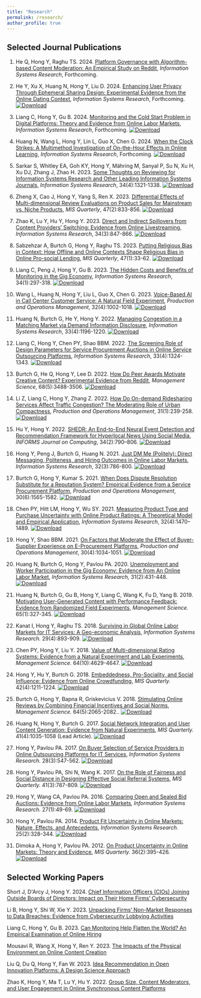 ```yaml
---
title: "Research"
permalink: /research/
author_profile: true
---
```


<!-- ## Research Areas

### Digital Platform Design & Strategy
- Matching Markets, FinTech, Human-AI Interaction

### Digital Media & Content
- Live Streaming, Social Media, User-generated Content

### Societal Impact of Technology
- Future of Work, Sharing & Gig Economy, Monitoring

### Business Analytics
- Recommender Systems, Text Analytics, Business Value of Analytics

### Preferred Methods
- Econometrics, Experiments, Machine Learning, Deep Learning
 -->

## Selected Journal Publications

1. He Q, Hong Y, Raghu TS. 2024. [Platform Governance with Algorithm-based Content Moderation: An Empirical Study on Reddit](https://papers.ssrn.com/sol3/papers.cfm?abstract_id=3767680), *Information Systems Research*, Forthcoming.

1. He Y, Xu X, Huang N, Hong Y, Liu D. 2024. [Enhancing User Privacy Through Ephemeral Sharing Design: Experimental Evidence from the Online Dating Context](https://papers.ssrn.com/sol3/papers.cfm?abstract_id=3740782), *Information Systems Research*, Forthcoming. [![Download](https://img.shields.io/badge/Download-blue.svg)](/paper-pdf/ISR_EphemeralSharing_2024.pdf)

1. Liang C, Hong Y, Gu B. 2024. [Monitoring and the Cold Start Problem in Digital Platforms: Theory and Evidence from Online Labor Markets](https://papers.ssrn.com/sol3/papers.cfm?abstract_id=2844920), *Information Systems Research*, Forthcoming. [![Download](https://img.shields.io/badge/Download-blue.svg)](/paper-pdf/ISR_ColdStartMonitoring_2024.pdf)

1. Huang N, Wang L, Hong Y, Lin L, Guo X, Chen G. 2024. [When the Clock Strikes: A Multimethod Investigation of On-the-Hour Effects in Online Learning](https://pubsonline.informs.org/doi/abs/10.1287/isre.2023.1234), *Information Systems Research*, Forthcoming. [![Download](https://img.shields.io/badge/Download-blue.svg)](/paper-pdf/ISR_ClockStricks_2023.pdf)

1. Sarkar S, Whitley EA, Goh KY, Hong Y, Mähring M, Sanyal P, Su N, Xu H, Xu DJ, Zhang J, Zhao H. 2023. [Some Thoughts on Reviewing for Information Systems Research and Other Leading Information Systems Journals](https://pubsonline.informs.org/doi/10.1287/isre.2023.editorial.v34.n4), *Information Systems Research*, 34(4):1321-1338. [![Download](https://img.shields.io/badge/Download-blue.svg)](/paper-pdf/ISR_Editorial_Reviewing_2023.pdf)

1. Zheng X, Cao J, Hong Y, Yang S, Ren X. 2023. [Differential Effects of Multi-dimensional Review Evaluations on Product Sales for Mainstream vs. Niche Products](https://misq.umn.edu/differential-effects-of-multi-dimensional-review-evaluations-on-product-sales-for-mainstream-vs-niche-products.html), *MIS Quarterly*, 47(2):833-856. [![Download](https://img.shields.io/badge/Download-blue.svg)](/paper-pdf/MISQ_MultidimensionalSales_2023.pdf)

1. Zhao K, Lu Y, Hu Y, Hong Y. 2023. [Direct and Indirect Spillovers from Content Providers’ Switching: Evidence from Online Livestreaming](https://pubsonline.informs.org/doi/epdf/10.1287/isre.2022.1160), *Information Systems Research*, 34(3):847-866. [![Download](https://img.shields.io/badge/Download-blue.svg)](/paper-pdf/ISR_TwitchSpilover_2023.pdf)

1. Sabzehzar A, Burtch G, Hong Y, Raghu TS. 2023. [Putting Religious Bias in Context: How Offline and Online Contexts Shape Religious Bias in Online Pro-social Lending](https://misq.umn.edu/putting-religious-bias-in-context-how-offline-and-online-context-shape-religious-bias-in-online-pro-social-lending.html), *MIS Quarterly*, 47(1):33-62. [![Download](https://img.shields.io/badge/Download-blue.svg)](/paper-pdf/MISQ_ReligionBias_2023.pdf)

1. Liang C, Peng J, Hong Y, Gu B. 2023. [The Hidden Costs and Benefits of Monitoring in the Gig Economy](https://pubsonline.informs.org/doi/abs/10.1287/isre.2022.1130), *Information Systems Research*, 34(1):297-318. [![Download](https://img.shields.io/badge/Download-blue.svg)](/paper-pdf/ISR_MonitoringDesign_2022.pdf)

1. Wang L, Huang N, Hong Y, Liu L, Guo X, Chen G. 2023. [Voice-Based AI in Call Center Customer Service: A Natural Field Experiment](https://onlinelibrary.wiley.com/doi/10.1111/poms.13953), *Production and Operations Management*, 32(4):1002-1018. [![Download](https://img.shields.io/badge/Download-blue.svg)](/paper-pdf/POM_VoiceAI_2023.pdf)

1. Huang N, Burtch G, He Y, Hong Y. 2022. [Managing Congestion in a Matching Market via Demand Information Disclosure](https://pubsonline.informs.org/doi/epdf/10.1287/isre.2022.1148), *Information Systems Research*, 33(4):1196-1220. [![Download](https://img.shields.io/badge/Download-blue.svg)](/paper-pdf/ISR_DemandDisclosure_2022.pdf)

1. Liang C, Hong Y, Chen PY, Shao BBM. 2022. [The Screening Role of Design Parameters for Service Procurement Auctions in Online Service Outsourcing Platforms](https://papers.ssrn.com/sol3/papers.cfm?abstract_id=3161216), *Information Systems Research*, 33(4):1324-1343. [![Download](https://img.shields.io/badge/Download-blue.svg)](/paper-pdf/ISR_AuctionDesign_2022.pdf)

1. Burtch G, He Q, Hong Y, Lee D. 2022. [How Do Peer Awards Motivate Creative Content? Experimental Evidence from Reddit](https://pubsonline.informs.org/doi/abs/10.1287/mnsc.2021.4040), *Management Science*, 68(5):3488-3506. [![Download](https://img.shields.io/badge/Download-blue.svg)](/paper-pdf/MS_Peer_Awards_2022.pdf)

1. Li Z, Liang C, Hong Y, Zhang Z. 2022. [How Do On-demand Ridesharing Services Affect Traffic Congestion? The Moderating Role of Urban Compactness](https://onlinelibrary.wiley.com/doi/10.1111/poms.13530), *Production and Operations Management*, 31(1):239-258. [![Download](https://img.shields.io/badge/Download-blue.svg)](/paper-pdf/POM_Congestion_2022.pdf)

1. Hu Y, Hong Y. 2022. [SHEDR: An End-to-End Neural Event Detection and Recommendation Framework for Hyperlocal News Using Social Media](https://pubsonline.informs.org/doi/abs/10.1287/ijoc.2021.1112), *INFORMS Journal on Computing*, 34(2):790–806. [![Download](https://img.shields.io/badge/Download-blue.svg)](/paper-pdf/JOC_SHEDR_2022.pdf)

1. Hong Y, Peng J, Burtch G, Huang N. 2021. [Just DM Me (Politely): Direct Messaging, Politeness, and Hiring Outcomes in Online Labor Markets](https://pubsonline.informs.org/doi/10.1287/isre.2021.1003), *Information Systems Research*, 32(3):786-800. [![Download](https://img.shields.io/badge/Download-blue.svg)](/paper-pdf/ISR_DM_2021.pdf)

1. Burtch G, Hong Y, Kumar S. 2021. [When Does Dispute Resolution Substitute for a Reputation System? Empirical Evidence from a Service Procurement Platform](https://onlinelibrary.wiley.com/doi/10.1111/poms.13341), *Production and Operations Management*, 30(6):1565-1582. [![Download](https://img.shields.io/badge/Download-blue.svg)](/paper-pdf/POM_DisputeResolution_2021.pdf)

1. Chen PY, Hitt LM, Hong Y, Wu SY. 2021. [Measuring Product Type and Purchase Uncertainty with Online Product Ratings: A Theoretical Model and Empirical Application](https://pubsonline.informs.org/doi/abs/10.1287/isre.2021.1041), *Information Systems Research*, 32(4):1470–1489. [![Download](https://img.shields.io/badge/Download-blue.svg)](/paper-pdf/ISR_Measuring_ProductType_2021.pdf)

1. Hong Y, Shao BBM. 2021. [On Factors that Moderate the Effect of Buyer-Supplier Experience on E-Procurement Platforms](https://onlinelibrary.wiley.com/doi/abs/10.1111/poms.13291), *Production and Operations Management*, 30(4):1034-1051. [![Download](https://img.shields.io/badge/Download-blue.svg)](/paper-pdf/POM_Buyer_Experience_2021.pdf)

1. Huang N, Burtch G, Hong Y, Pavlou PA. 2020. [Unemployment and Worker Participation in the Gig Economy: Evidence from An Online Labor Market](https://pubsonline.informs.org/doi/abs/10.1287/isre.2019.0896), *Information Systems Research,* 31(2):431-448. [![Download](https://img.shields.io/badge/Download-blue.svg)](/paper-pdf/ISR_GigUnemployment_2020.pdf)

1. Huang N, Burtch G, Gu B, Hong Y, Liang C, Wang K, Fu D, Yang B. 2019. [Motivating User-Generated Content with Performance Feedback: Evidence from Randomized Field Experiments](https://pubsonline.informs.org/doi/10.1287/mnsc.2017.2944), *Management Science.* 65(1):327-345. [![Download](https://img.shields.io/badge/Download-blue.svg)](/paper-pdf/MS_Performance_Feedback_2019.pdf)

1. Kanat I, Hong Y, Raghu TS. 2018. [Surviving in Global Online Labor Markets for IT Services: A Geo-economic Analysis](https://pubsonline.informs.org/doi/abs/10.1287/isre.2017.0751), *Information Systems Research.* 29(4):893-909. [![Download](https://img.shields.io/badge/Download-blue.svg)](/paper-pdf/ISR_Survival_in_OLM_2018.pdf)

1. Chen PY, Hong Y, Liu Y. 2018. [Value of Multi-dimensional Rating Systems: Evidence from a Natural Experiment and Lab Experiments](http://pubsonline.informs.org/doi/abs/10.1287/mnsc.2017.2852), *Management Science.* 64(10):4629-4647. [![Download](https://img.shields.io/badge/Download-blue.svg)](/paper-pdf/MS_MD_Systems_2018.pdf)

1. Hong Y, Hu Y, Burtch G. 2018. [Embeddedness, Pro-Sociality, and Social Influence: Evidence from Online Crowdfunding](https://aisel.aisnet.org/misq/vol42/iss4/11/), *MIS Quarterly.* 42(4):1211-1224. [![Download](https://img.shields.io/badge/Download-blue.svg)](/paper-pdf/MISQ_Embeddedness_2018.pdf)

1. Burtch G, Hong Y, Bapna R, Griskevicius V. 2018. [Stimulating Online Reviews by Combining Financial Incentives and Social Norms](http://pubsonline.informs.org/doi/abs/10.1287/mnsc.2016.2715), *Management Science.* 64(5):2065-2082.. [![Download](https://img.shields.io/badge/Download-blue.svg)](/paper-pdf/MS_Social_Norms_2018.pdf)

1. Huang N, Hong Y, Burtch G. 2017. [Social Network Integration and User Content Generation: Evidence from Natural Experiments](https://aisel.aisnet.org/misq/vol41/iss4/4/), *MIS Quarterly.* 41(4):1035-1058 (Lead Article). [![Download](https://img.shields.io/badge/Download-blue.svg)](/paper-pdf/MISQ_Social_Network_Integration_2017.pdf)

1. Hong Y, Pavlou PA. 2017. [On Buyer Selection of Service Providers in Online Outsourcing Platforms for IT Services](http://pubsonline.informs.org/doi/abs/10.1287/isre.2017.0709), *Information Systems Research.* 28(3):547-562. [![Download](https://img.shields.io/badge/Download-blue.svg)](/paper-pdf/ISR_Selection_Service_Providers_2017.pdf)

1. Hong Y, Pavlou PA, Shi N, Wang K. 2017. [On the Role of Fairness and Social Distance in Designing Effective Social Referral Systems](https://aisel.aisnet.org/misq/vol41/iss3/8/), *MIS Quarterly.* 41(3):787-809. [![Download](https://img.shields.io/badge/Download-blue.svg)](/paper-pdf/MISQ_Social_Referrals_2017.pdf)

1. Hong Y, Wang CA, Pavlou PA. 2016. [Comparing Open and Sealed Bid Auctions: Evidence from Online Labor Markets](https://doi.org/10.1287/isre.2015.0606), *Information Systems Research.* 27(1):49-69. [![Download](https://img.shields.io/badge/Download-blue.svg)](/paper-pdf/ISR_Auction_Design_2016.pdf)

1. Hong Y, Pavlou PA. 2014. [Product Fit Uncertainty in Online Markets: Nature, Effects, and Antecedents](https://doi.org/10.1287/isre.2014.0520), *Information Systems Research.* 25(2):328-344. [![Download](https://img.shields.io/badge/Download-blue.svg)](/paper-pdf/ISR_Product_Fit_Uncertainty_2014.pdf)

1. Dimoka A, Hong Y, Pavlou PA. 2012. [On Product Uncertainty in Online Markets: Theory and Evidence](https://aisel.aisnet.org/misq/vol36/iss2/6/), *MIS Quarterly.* 36(2):395-426. [![Download](https://img.shields.io/badge/Download-blue.svg)](/paper-pdf/MISQ_Product_Uncertainty_2012.pdf)


## Selected Working Papers

Short J, D'Arcy J, Hong Y. 2024. [Chief Information Officers (CIOs) Joining Outside Boards of Directors: Impact on Their Home Firms’ Cybersecurity](https://papers.ssrn.com/sol3/papers.cfm?abstract_id=4750083)

Li B, Hong Y, Shi W, Xie Y. 2023. [Unpacking Firms’ Non-Market Responses to Data Breaches: Evidence from Cybersecurity Lobbying Activities](https://papers.ssrn.com/sol3/papers.cfm?abstract_id=4263031)

Liang C, Hong Y, Gu B. 2023. [Can Monitoring Help Flatten the World? An Empirical Examination of Online Hiring](https://papers.ssrn.com/sol3/papers.cfm?abstract_id=3941309)

Mousavi R, Wang X, Hong Y, Ren Y. 2023. [The Impacts of the Physical Environment on Online Content Creation](https://papers.ssrn.com/sol3/papers.cfm?abstract_id=4443675)

Liu Q, Du Q, Hong Y, Fan W. 2023. [Idea Recommendation in Open Innovation Platforms: A Design Science Approach](https://papers.ssrn.com/sol3/papers.cfm?abstract_id=3898894)

Zhao K, Hong Y, Ma T, Lu Y, Hu Y. 2022. [Group Size, Content Moderators, and User Engagement in Online Synchronous Content Platforms](https://papers.ssrn.com/sol3/papers.cfm?abstract_id=4030879)
